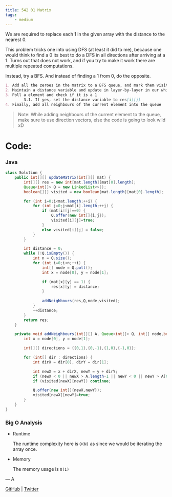 ```yaml
---
title: 542 01 Matrix
tags:
    - medium
---
```




We are required to replace each $1$ in the given array with the distance to the nearest $0$.

This problem tricks one into using DFS (at least it did to me), because one would think to find a $0$ its best to do a DFS in all directions after arriving at a $1$. Turns out that does not work, and if you try to make it work there are multiple repeated computations.

Instead, try a BFS. And instead of finding a $1$  from $0$, do the opposite. 

```markdown
1. Add all the zeroes in the matrix to a BFS queue, and mark them visited.
2. Maintain a distance variable and update in layer-by-layer in our while loop
3. Poll a element and check if it is a 1
		3.1. If yes, set the distance variable to res[i][j]
4. Finally, add all neighbours of the current element into the queue
```

> Note: While adding neighbours of the current element to the queue, make sure to use direction vectors, else the code is going to look wild xD
> 

# Code:

### Java

```java
class Solution {
    public int[][] updateMatrix(int[][] mat) {
        int[][] res = new int[mat.length][mat[0].length];
        Queue<int[]> Q = new LinkedList<>();
        boolean[][] visited = new boolean[mat.length][mat[0].length];

        for (int i=0;i<mat.length;++i) {
            for (int j=0;j<mat[i].length;++j) {
                if (mat[i][j]==0) {
                    Q.offer(new int[]{i,j});
                    visited[i][j]=true;
                }
                else visited[i][j] = false;
            }
        }

        int distance = 0;
        while (!Q.isEmpty()) {
            int n = Q.size();
            for (int i=0;i<n;++i) {
                int[] node = Q.poll();
                int x = node[0], y = node[1];

                if (mat[x][y] == 1) {
                    res[x][y] = distance;
                }
    
                addNeighbours(res,Q,node,visited);
            }
            ++distance;
        }
        return res;
    }

    private void addNeighbours(int[][] A, Queue<int[]> Q, int[] node,boolean[][] visited) {
        int x = node[0], y = node[1];

        int[][] directions = {{0,1},{0,-1},{1,0},{-1,0}};

        for (int[] dir : directions) {
            int dirX = dir[0], dirY = dir[1];

            int newX = x + dirX, newY = y + dirY;
            if (newX < 0 || newX > A.length-1 || newY < 0 || newY > A[0].length-1) continue;
            if (visited[newX][newY]) continue;

            Q.offer(new int[]{newX,newY});
            visited[newX][newY]=true;
        }
    }
}
```

### Big O Analysis

- Runtime
    
    The runtime complexity here is `O(N)` as since we would be iterating the array once.
    
- Memory
    
    The memory usage is `O(1)`
    

— A

[GitHub](https://github.com/AtharvaKamble) | [Twitter](https://twitter.com/AtharvaKamble07)